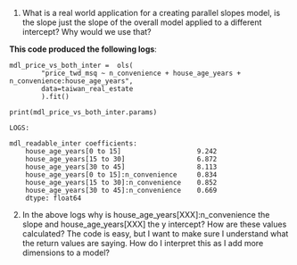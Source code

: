 1. What is a real world application for a creating parallel slopes model, is the slope just the slope of the overall model applied to a different intercept? Why would we use that?

__This code produced the following logs__:

    
    mdl_price_vs_both_inter =  ols(
            "price_twd_msq ~ n_convenience + house_age_years + n_convenience:house_age_years",
            data=taiwan_real_estate
            ).fit()

    print(mdl_price_vs_both_inter.params)

    LOGS:

    mdl_readable_inter coefficients: 
        house_age_years[0 to 15]                   9.242
        house_age_years[15 to 30]                  6.872
        house_age_years[30 to 45]                  8.113
        house_age_years[0 to 15]:n_convenience     0.834
        house_age_years[15 to 30]:n_convenience    0.852
        house_age_years[30 to 45]:n_convenience    0.669
        dtype: float64


2. In the above logs why is house_age_years[XXX]:n_convenience the slope and house_age_years[XXX] the y intercept? How are these values calculated? The code is easy, but I want to make sure I understand what the return values are saying. How do I interpret this as I add more dimensions to a model?